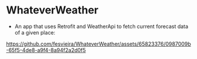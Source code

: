 # WhateverWeather

- An app that uses Retrofit and WeatherApi to fetch current forecast data of a given place:


https://github.com/fesvieira/WhateverWeather/assets/65823376/0987009b-65f5-4de8-a9f4-8a94f2a2d0f5


